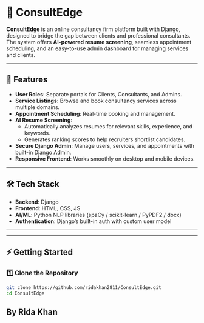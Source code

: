 # 🧭 ConsultEdge

**ConsultEdge** is an online consultancy firm platform built with Django, designed to bridge the gap between clients and professional consultants.  
The system offers **AI-powered resume screening**, seamless appointment scheduling, and an easy-to-use admin dashboard for managing services and clients.

---

## 🚀 Features

- **User Roles**: Separate portals for Clients, Consultants, and Admins.
- **Service Listings**: Browse and book consultancy services across multiple domains.
- **Appointment Scheduling**: Real-time booking and management.
- **AI Resume Screening**:
  - Automatically analyzes resumes for relevant skills, experience, and keywords.
  - Generates ranking scores to help recruiters shortlist candidates.
- **Secure Django Admin**: Manage users, services, and appointments with built-in Django Admin.
- **Responsive Frontend**: Works smoothly on desktop and mobile devices.

---

## 🛠️ Tech Stack

- **Backend**: Django
- **Frontend**: HTML, CSS, JS
- **AI/ML**: Python NLP libraries (spaCy / scikit-learn / PyPDF2 / docx)
- **Authentication**: Django’s built-in auth with custom user model

---


---

## ⚡ Getting Started

### 1️⃣ Clone the Repository
```bash
git clone https://github.com/ridakhan2811/ConsultEdge.git
cd ConsultEdge
```
## By Rida Khan
